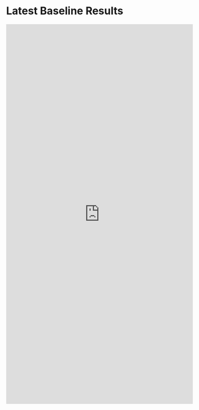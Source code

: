 # Latest Baseline Results

<iframe src="https://wandb.ai/off-the-grid-marl-team/og-marl-baselines/reports/OG-MARL-Refactor-Results--Vmlldzo2ODk4NjYw" style="border:none;height:1024px;width:100%">